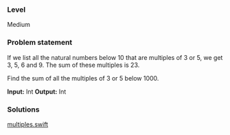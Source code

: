 ### Level
Medium

### Problem statement

If we list all the natural numbers below 10 that are multiples of 3 or 5, we get 3, 5, 6 and 9. The sum of these multiples is 23.

Find the sum of all the multiples of 3 or 5 below 1000.

**Input:** Int
**Output:** Int

### Solutions
[multiples.swift](multiples.swift)
